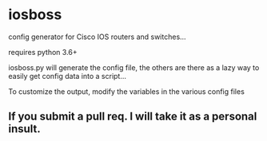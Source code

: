 # iosboss

config generator for Cisco IOS routers and switches...

requires python 3.6+

iosboss.py will generate the config file, the others are there as a lazy way to easily get config data into a script...

To customize the output, modify the variables in the various config files 

## If you submit a pull req. I will take it as a personal insult.
